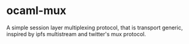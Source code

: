 # ocaml-mux

A simple session layer multiplexing protocol, that is transport generic, inspired by ipfs multistream and twitter's mux protocol. 
